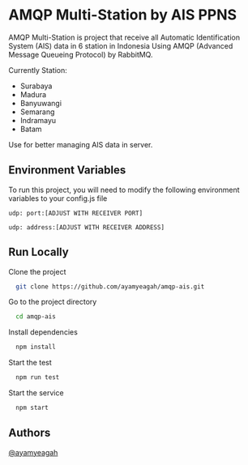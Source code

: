 
# AMQP Multi-Station by AIS PPNS


AMQP Multi-Station is project that receive all Automatic Identification System (AIS) data in 6 station in Indonesia
Using AMQP (Advanced Message Queueing Protocol) by RabbitMQ.

Currently Station: 
- Surabaya
- Madura
- Banyuwangi
- Semarang
- Indramayu
- Batam

Use for better managing AIS data in server.



## Environment Variables

To run this project, you will need to modify the following environment variables to your config.js file

`udp: port:[ADJUST WITH RECEIVER PORT]`

`udp: address:[ADJUST WITH RECEIVER ADDRESS]`


## Run Locally

Clone the project

```bash
  git clone https://github.com/ayamyeagah/amqp-ais.git
```

Go to the project directory

```bash
  cd amqp-ais
```

Install dependencies

```bash
  npm install
```

Start the test

```bash
  npm run test
```

Start the service

```bash
  npm start
```


## Authors

[@ayamyeagah](https://www.github.com/ayamyeagah)
